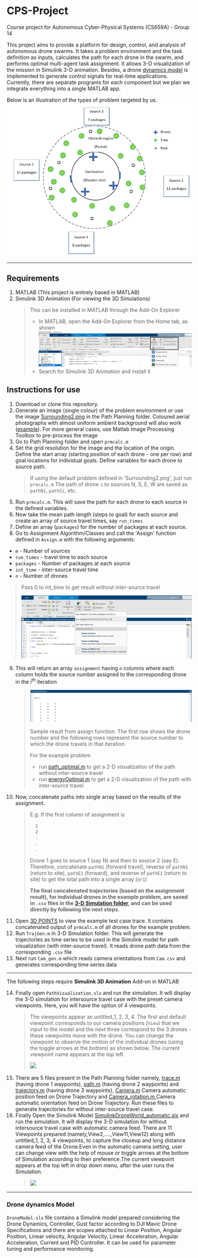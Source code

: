 # CPS-Project
Course project for Autonomous Cyber-Physical Systems (CS659A) - Group 14   

This project aims to provide a platform for design, control, and analysis of autonomous drone swarms. It takes a problem environment and the task definition as inputs, calculates the path for each drone in the swarm, and performs optimal multi-agent task assignment. It allows 3-D visualization of the mission in Simulink 3-D animation. Besides, a drone [dynamics model](https://github.com/Abdul-Hannan-Faruqi/CPS-Project/blob/main/DroneModel.slx) is implemented to generate control signals for real-time applications. Currently, there are separate programs for each component but we plan we integrate everything into a single MATLAB app.

Below is an illustration of the types of problem targeted by us.
![](Assignment%20Algorithm/Example-environment.PNG "An example problem environment")
***

## Requirements
1. MATLAB (This project is entirely based in MATLAB)
2. Simulink 3D Animation (For viewing the 3D Simulations)
    > This can be installed in MATLAB through the Add-On Explorer
    >   * In MATLAB, open the Add-On Explorer from the Home tab, as shown
    >   ![](Illustrations/Add-ons.png)
    >   * Search for Simulink 3D Animation and install it

## Instructions for use
1. Download or clone this repository.
2. Generate an image (single colour) of the problem environment or use the image [Surrounding2.png](https://github.com/Abdul-Hannan-Faruqi/CPS-Project/blob/main/Path%20Planning/Surrounding2.png) in the Path Planning folder. Coloured aerial photographs with almost uniform ambient background will also work ([example](Illustrations/Seg.png)). For more general cases, use Matlab Image Processing Toolbox to pre-process the image
3. Go to Path Planning folder and open `prmcalc.m`
4. Set the grid resolution for the image and the location of the origin. Define the start array (starting position of each drone - one per row) and goal locations for individual goals. Define variables for each drone to source path.
    > If using the default problem defined in 'Surrounding2.png', just run `prmcalc.m`
    > The path of drone `i` to sources N, S, E, W are saved as `pathNi`, `pathSi`, etc.
5. Run `prmcalc.m`. This will save the path for each drone to each source in the defined variables.
6. Now take the mean path length (steps to goal) for each source and create an array of source travel times, say `run_times`
7. Define an array (`packages`) for the number of packages at each source.  
8. Go to Assignment Algorithm/Classes and call the 'Assign' function defined in `Assign.m` with the following arguments:
  * `m` - Number of sources
  * `run_times` - travel time to each source
  * `packages` - Number of packages at each source
  * `int_time` - inter-source travel time
  * `n` - Number of drones
  
  > Pass 0 to int_time to get result without inter-source travel
  > 
  > ![](Illustrations/Assign.png)
  > 
9. This will return an array `assignment` having `n` columns where each column holds the source number assigned to the corresponding drone in the i<sup>th</sup> iteration  
    > 
    > ![](Illustrations/Assign-ans.PNG)
    > 
    > Sample result from assign function. The first row shows the drone number and the following rows represent the source number to which the drone travels in that iteration
    > 
    > For the example problem 
    >  * run [path_optimal.m](https://github.com/Abdul-Hannan-Faruqi/CPS-Project/blob/main/Path%20Planning/path_optimal.m) to get a 2-D visualization of the path without inter-source travel
    >  * run [energyOptimal.m](https://github.com/Abdul-Hannan-Faruqi/CPS-Project/blob/main/Path%20Planning/energyOptimal.m) to get a 2-D visualization of the path with inter-source travel.
10. Now, concatenate paths into single array based on the results of the assignment.
    > E.g. If the first column of assignment is
    > 
    >       1
    >       2
    >       .
    >       .
    >       .
    > 
    > Drone 1 goes to source 1 (say N) and then to source 2 (say E). Therefore, concatenate `pathN1` (forward travel), reverse of `pathN1` (return to site), `pathE1` (forward), and reverse of `pathE1` (return to site) to get the total path into a single array (`dr1`)
    > 
    > **The final concatenated trajectories (based on the assignment result), for individual drones in the example problem, are saved in `.csv` files in the [3-D Simulation folder](https://github.com/Abdul-Hannan-Faruqi/CPS-Project/tree/main/3-D%20Simulation), and can be used directly by following the next steps.**
11. Open [3D POINTS](https://github.com/Abdul-Hannan-Faruqi/CPS-Project/tree/main/3-D%20Simulation) to view the example test case trace. It contains concatenated output of `prmcalc.m` of all drones for the example problem.
12.  Run `TrajGen.m` in 3-D Simulation folder. This will generate the trajectories as time series to be used in the Simulink model for path visualization (with inter-source travel). It reads drone path data from the corresponding `.csv` file
13. Next run `Cam_gen.m` which reads camera orientations from `Cam.csv` and generates corresponding time series data

*** 
The following steps require **Simulink 3D Animation** Add-on in MATLAB  

14. Finally open `PathVisualization.slx` and run the simulation. It will display the 3-D simulation for intersource travel case with the preset camera viewpoints. Here, you will have the option of 4 viewpoints.
    > The viewpoints appear as untitled_1, 2, 3, 4. The first and default viewpoint corresponds to our camera positions (`View`) that we input to the model and the next three correspond to the 3 drones - these viewpoints move with the drone. You can change the viewpoint to observe the motion of the individual drones (using the toggle arrows at the bottom) as shown below. The current viewpoint name appears at the top left 
    > 
    > ![](Illustrations/World.gif)
15. There are 5 files present in the Path Planning folder namely, [trace.m](https://github.com/Abdul-Hannan-Faruqi/CPS-Project/blob/main/3-D%20Simulation/trace.m) (having drone 1 waypoints), [path.m](https://github.com/Abdul-Hannan-Faruqi/CPS-Project/blob/main/3-D%20Simulation/path.m) (having drone 2 waypoints) and [trajectory.m](https://github.com/Abdul-Hannan-Faruqi/CPS-Project/blob/main/3-D%20Simulation/trajectory.m) (having drone 3 waypoints), [Camera.m](https://github.com/Abdul-Hannan-Faruqi/CPS-Project/blob/main/3-D%20Simulation/Camera.m) Camera automatic position feed on Drone Trajectory and [Camera_rotation.m
](https://github.com/Abdul-Hannan-Faruqi/CPS-Project/blob/main/3-D%20Simulation/Camera_rotation.m) Camera automatic orientation feed on Drone Trajectory. Run these files to generate trajectories for without inter-source travel case.
16. Finally Open the Simulink Model [SimulinkDroneWorld_automatic.slx](https://github.com/Abdul-Hannan-Faruqi/CPS-Project/blob/main/3-D%20Simulation/SimulinkDroneWorld_automatic.slx) and run the simulation. It will display the 3-D simulation for without intersource travel case with automatic camera feed. There are 11 Viewpoints prepared (namely,View2,....,View11,View12) along with untitled_1, 2, 3, 4 viewpoints, to capture the closeup and long distance camera feed of the Drone.Even in the automatic camera setting, user can change view with the help of mouse or toggle arrows at the bottom of Simulation acoording to their preference.The current viewpoint appears at the top left in drop down menu, after the user runs the Simulation.
    > 
    > ![](Illustrations/WorldMotionGIF.gif) 
***
### Drone dynamics Model
`DroneModel.slx` file contains a Simulink model prepared considering the Drone Dynamics, Controller, Gust factor according to DJI Mavic Drone Specifications and there are scopes attached to Linear Position, Angular Position, Linear velocity, Angular Velocity, Linear Acceleration, Angular Acceleration, Current and PID Controller. It can be used for parameter tuning and performance monitoring.

